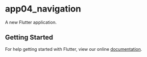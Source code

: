 # app04_navigation

A new Flutter application.

## Getting Started

For help getting started with Flutter, view our online
[documentation](https://flutter.io/).
